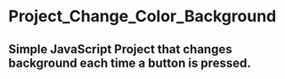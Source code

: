 # Project_Change_Color_Background

## Simple JavaScript Project that changes background each time a button is pressed.
